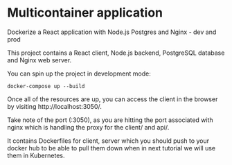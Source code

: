 # Multicontainer application

Dockerize a React application with Node.js Postgres and Nginx - dev and prod

This project contains a React client, Node.js backend, PostgreSQL database and Nginx web server.

You can spin up the project in development mode: 
```
docker-compose up --build
```

Once all of the resources are up, you can access the client in the browser by visiting http://localhost:3050/.

Take note of the port (:3050), as you are hitting the port associated with nginx which is handling the proxy for the client/ and api/.

It contains Dockerfiles for client, server which you should push to your docker hub to be able
to pull them down when in next tutorial we will use them in Kubernetes.
